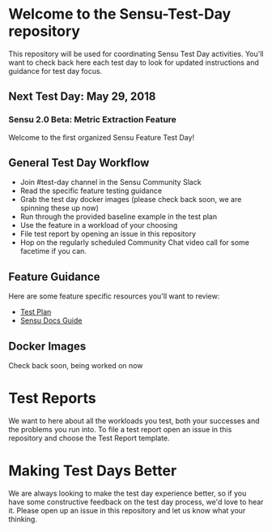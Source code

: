 # Welcome to the Sensu-Test-Day repository
This repository will be used for coordinating Sensu Test Day activities. You'll want to check back here each test day to look for updated instructions and guidance for test day focus. 

## Next Test Day: May 29, 2018
### Sensu 2.0 Beta: Metric Extraction Feature

Welcome to the first organized Sensu Feature Test Day!

## General Test Day Workflow
* Join #test-day channel in the Sensu Community Slack 
* Read the specific feature testing guidance
* Grab the test day docker images (please check back soon, we are spinning these up now)
* Run through the provided baseline example in the test plan
* Use the feature in a workload of your choosing
* File test report by opening an issue in this repository
* Hop on the regularly scheduled Community Chat video call for some facetime if you can.

## Feature Guidance
Here are some feature specific resources you'll want to review:
* [Test Plan](metric-extraction/metric-extraction-test-plan.md)
* [Sensu Docs Guide](https://docs.sensu.io/sensu-core/2.0/guides/extract-metrics-with-checks/#what-are-sensu-checks)

## Docker Images
Check back soon, being worked on now

# Test Reports
We want to here about all the workloads you test, both your successes and the problems you run into. To file a test report open an issue in this repository and choose the Test Report template.  

# Making Test Days Better
We are always looking to make the test day experience better, so if you have some constructive feedback on the test day process, we'd love to hear it. Please open up an issue in this repository and let us know what your thinking.
